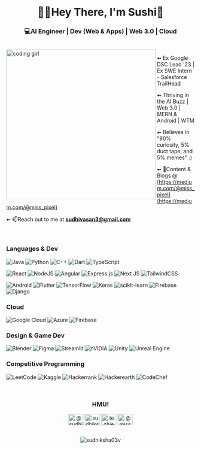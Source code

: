 <h1 align="center">👋🏻Hey There, I'm Sushi👾</h1>
<h3 align="center">💻AI Engineer | Dev (Web & Apps) | Web 3.0 | Cloud</h3>
<br>

<img align="left" alt="coding girl" width="400" src="https://gifdb.com/images/high/coding-girl-animation-fe7t4gejurmtof8v.webp">



  <p > ➼ Ex Google DSC Lead '23 | Ex SWE Intern - Salesforce TrailHead 
  
   ➼ Thriving in the AI Buzz | Web 3.0 | MERN & Android | WTM
  
  ➼ Believes in "90% curiosity, 5% duct tape, and 5% memes" :)
    
  ➼ 📝Content & Blogs @ [https://medium.com/@miss_pixel](https://medium.com/@miss_pixel)

  ➼ 📫Reach out to me at **sudhivasan3@gmail.com**
</p>
<br>
<h3>Languages & Dev </h3>

![Java](https://img.shields.io/badge/java-%23ED8B00.svg?style=for-the-badge&logo=openjdk&logoColor=white)
![Python](https://img.shields.io/badge/python-3670A0?style=for-the-badge&logo=python&logoColor=ffdd54)
![C++](https://img.shields.io/badge/c++-%2300599C.svg?style=for-the-badge&logo=c%2B%2B&logoColor=white)
![Dart](https://img.shields.io/badge/dart-%230175C2.svg?style=for-the-badge&logo=dart&logoColor=white)
![TypeScript](https://img.shields.io/badge/typescript-%23007ACC.svg?style=for-the-badge&logo=typescript&logoColor=white)

![React](https://img.shields.io/badge/react-%2320232a.svg?style=for-the-badge&logo=react&logoColor=%2361DAFB)
![NodeJS](https://img.shields.io/badge/node.js-6DA55F?style=for-the-badge&logo=node.js&logoColor=white)
![Angular](https://img.shields.io/badge/angular-%23DD0031.svg?style=for-the-badge&logo=angular&logoColor=white)
![Express.js](https://img.shields.io/badge/express.js-%23404d59.svg?style=for-the-badge&logo=express&logoColor=%2361DAFB)
![Next JS](https://img.shields.io/badge/Next-black?style=for-the-badge&logo=next.js&logoColor=white)
![TailwindCSS](https://img.shields.io/badge/tailwindcss-%2338B2AC.svg?style=for-the-badge&logo=tailwind-css&logoColor=white)

![Android](https://img.shields.io/badge/Android-3DDC84?style=for-the-badge&logo=android&logoColor=white)
![Flutter](https://img.shields.io/badge/Flutter-%2302569B.svg?style=for-the-badge&logo=Flutter&logoColor=white)
![TensorFlow](https://img.shields.io/badge/TensorFlow-%23FF6F00.svg?style=for-the-badge&logo=TensorFlow&logoColor=white)
![Keras](https://img.shields.io/badge/Keras-%23D00000.svg?style=for-the-badge&logo=Keras&logoColor=white)
![scikit-learn](https://img.shields.io/badge/scikit--learn-%23F7931E.svg?style=for-the-badge&logo=scikit-learn&logoColor=white)
![Firebase](https://img.shields.io/badge/firebase-a08021?style=for-the-badge&logo=firebase&logoColor=ffcd34)
![Django](https://img.shields.io/badge/django-%23092E20.svg?style=for-the-badge&logo=django&logoColor=white)

<h3>Cloud</h3>

![Google Cloud](https://img.shields.io/badge/GoogleCloud-%234285F4.svg?style=for-the-badge&logo=google-cloud&logoColor=white)
![Azure](https://img.shields.io/badge/azure-%230072C6.svg?style=for-the-badge&logo=microsoftazure&logoColor=white)
![Firebase](https://img.shields.io/badge/firebase-%23039BE5.svg?style=for-the-badge&logo=firebase)

<h3>Design & Game Dev</h3>

![Blender](https://img.shields.io/badge/blender-%23F5792A.svg?style=for-the-badge&logo=blender&logoColor=white)
![Figma](https://img.shields.io/badge/figma-%23F24E1E.svg?style=for-the-badge&logo=figma&logoColor=white)
![Streamlit](https://img.shields.io/badge/Streamlit-%23FE4B4B.svg?style=for-the-badge&logo=streamlit&logoColor=white)
![nVIDIA](https://img.shields.io/badge/nVIDIA-%2376B900.svg?style=for-the-badge&logo=nVIDIA&logoColor=white)
![Unity](https://img.shields.io/badge/unity-%23000000.svg?style=for-the-badge&logo=unity&logoColor=white)
![Unreal Engine](https://img.shields.io/badge/unrealengine-%23313131.svg?style=for-the-badge&logo=unrealengine&logoColor=white)

<h3>Competitive Programming</h3>

![LeetCode](https://img.shields.io/badge/LeetCode-000000?style=for-the-badge&logo=LeetCode&logoColor=#d16c06)
![Kaggle](https://img.shields.io/badge/Kaggle-035a7d?style=for-the-badge&logo=kaggle&logoColor=white)
![Hackerrank](https://img.shields.io/badge/-Hackerrank-2EC866?style=for-the-badge&logo=HackerRank&logoColor=white)
![Hackerearth](https://img.shields.io/badge/HackerEarth-%232C3454.svg?&style=for-the-badge&logo=HackerEarth&logoColor=Blue)
![CodeChef](https://img.shields.io/badge/CodeChef-%23964B00.svg?style=for-the-badge&logo=CodeChef&logoColor=white)


<br>
<h3 align="center">HMU!</socials></h3>
<p align="center">
  <a href="https://www.linkedin.com/in/sudhiksha03" target="blank"><img align="center" src="https://raw.githubusercontent.com/rahuldkjain/github-profile-readme-generator/master/src/images/icons/Social/linked-in-alt.svg" alt="@sudhiksha v" height="30" width="40" /></a>
<a href="https://twitter.com/sudhiksha_v" target="blank"><img align="center" src="https://raw.githubusercontent.com/rahuldkjain/github-profile-readme-generator/master/src/images/icons/Social/twitter.svg" alt="sudhiksha_v" height="30" width="40" /></a>
<a href="https://instagram.com/techiephoenixx" target="blank"><img align="center" src="https://raw.githubusercontent.com/rahuldkjain/github-profile-readme-generator/master/src/images/icons/Social/instagram.svg" alt="techiephoenixx" height="30" width="40" /></a>
<a href="https://medium.com/@miss_pixel" target="blank"><img align="center" src="https://raw.githubusercontent.com/rahuldkjain/github-profile-readme-generator/master/src/images/icons/Social/medium.svg" alt="@miss_pixel" height="30" width="40" /></a>
  


<br>
<br>
<p align="center"><img align="center" src="https://github-readme-streak-stats.herokuapp.com/?user=sudhiksha03v&" alt="sudhiksha03v" /></p>
<br>
<br>

